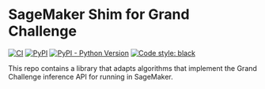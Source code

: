 # SageMaker Shim for Grand Challenge

[![CI](https://github.com/jmsmkn/sagemaker-shim/actions/workflows/ci.yml/badge.svg?branch=main)](https://github.com/jmsmkn/sagemaker-shim/actions/workflows/ci.yml?query=branch%3Amain)
[![PyPI](https://img.shields.io/pypi/v/sagemaker-shim)](https://pypi.org/project/sagemaker-shim/)
[![PyPI - Python Version](https://img.shields.io/pypi/pyversions/sagemaker-shim)](https://pypi.org/project/sagemaker-shim/)
[![Code style: black](https://img.shields.io/badge/code%20style-black-000000.svg)](https://github.com/psf/black)

This repo contains a library that adapts algorithms that implement the Grand Challenge inference API for running in SageMaker.
